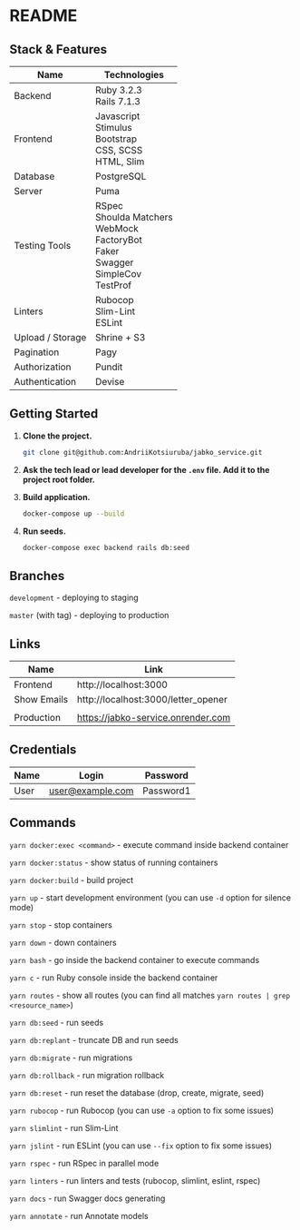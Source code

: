 # README

## Stack & Features

| Name             | Technologies                                                                                           |
|------------------|--------------------------------------------------------------------------------------------------------|
| Backend          | Ruby 3.2.3<br/>Rails 7.1.3                                                                             |
| Frontend         | Javascript<br/>Stimulus<br/>Bootstrap<br/>CSS, SCSS<br/>HTML, Slim                                     |
| Database         | PostgreSQL                                                                                             |
| Server           | Puma                                                                                                   |
| Testing Tools    | RSpec<br/>Shoulda Matchers<br/>WebMock<br/>FactoryBot<br/>Faker<br/>Swagger<br/>SimpleCov<br/>TestProf |
| Linters          | Rubocop<br/>Slim-Lint<br/>ESLint                                                                       |
| Upload / Storage | Shrine + S3                                                                                            |
| Pagination       | Pagy                                                                                                   |
| Authorization    | Pundit                                                                                                 |
| Authentication   | Devise                                                                                                 |

## Getting Started

1. **Clone the project.**
    ```bash
    git clone git@github.com:AndriiKotsiuruba/jabko_service.git
    ```

2. **Ask the tech lead or lead developer for the `.env` file. Add it to the project root folder.**

3. **Build application.**
    ```bash
    docker-compose up --build
    ```

4. **Run seeds.**
    ```bash
    docker-compose exec backend rails db:seed
    ```

## Branches

`development` - deploying to staging

`master` (with tag) - deploying to production

## Links

| Name              | Link                                |
|-------------------|-------------------------------------|
| Frontend          | http://localhost:3000               |
| Show Emails       | http://localhost:3000/letter_opener |
|                   |                                     |
| Production        | https://jabko-service.onrender.com  |


## Credentials

| Name            | Login                     | Password  |
|-----------------|---------------------------|-----------|
| User            | user@example.com          | Password1 |

## Commands

`yarn docker:exec <command>` - execute command inside backend container

`yarn docker:status` - show status of running containers

`yarn docker:build` - build project

`yarn up` - start development environment (you can use `-d` option for silence mode)

`yarn stop` - stop containers

`yarn down` - down containers

`yarn bash` - go inside the backend container to execute commands

`yarn c` - run Ruby console inside the backend container

`yarn routes` - show all routes (you can find all matches `yarn routes | grep <resource_name>`)

`yarn db:seed` - run seeds

`yarn db:replant` - truncate DB and run seeds

`yarn db:migrate` - run migrations

`yarn db:rollback` - run migration rollback

`yarn db:reset` - run reset the database (drop, create, migrate, seed)

`yarn rubocop` - run Rubocop (you can use `-a` option to fix some issues)

`yarn slimlint` - run Slim-Lint

`yarn jslint` - run ESLint (you can use `--fix` option to fix some issues)

`yarn rspec` - run RSpec in parallel mode

`yarn linters` - run linters and tests (rubocop, slimlint, eslint, rspec)

`yarn docs` - run Swagger docs generating

`yarn annotate` - run Annotate models
